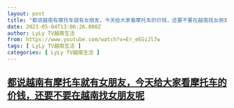 ```yaml
---
layout: post
title: "都说越南有摩托车就有女朋友，今天给大家看摩托车的价钱，还要不要在越南找女朋友呢"
date: 2021-05-04T13:06:26.000Z
author: LyLy TV越南生活
from: https://www.youtube.com/watch?v=Er_eEGiJl7w
tags: [ LyLy TV越南生活 ]
categories: [ LyLy TV越南生活 ]
---
```

<!--1620133586000-->
[都说越南有摩托车就有女朋友，今天给大家看摩托车的价钱，还要不要在越南找女朋友呢](https://www.youtube.com/watch?v=Er_eEGiJl7w)
------

<div>

</div>
